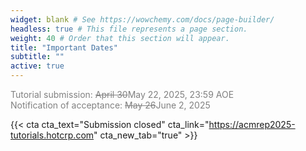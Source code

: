 ```yaml
---
widget: blank # See https://wowchemy.com/docs/page-builder/
headless: true # This file represents a page section.
weight: 40 # Order that this section will appear.
title: "Important Dates"
subtitle: ""
active: true
---
```

<span style=color:grey>Tutorial submission:  <s>April 30</s>May 22, 2025, 23:59 AOE</span>  
<span style=color:grey>Notification of acceptance: <s>May 26</s>June 2, 2025</span>  

{{< cta cta_text="Submission closed" cta_link="https://acmrep2025-tutorials.hotcrp.com" cta_new_tab="true" >}}

